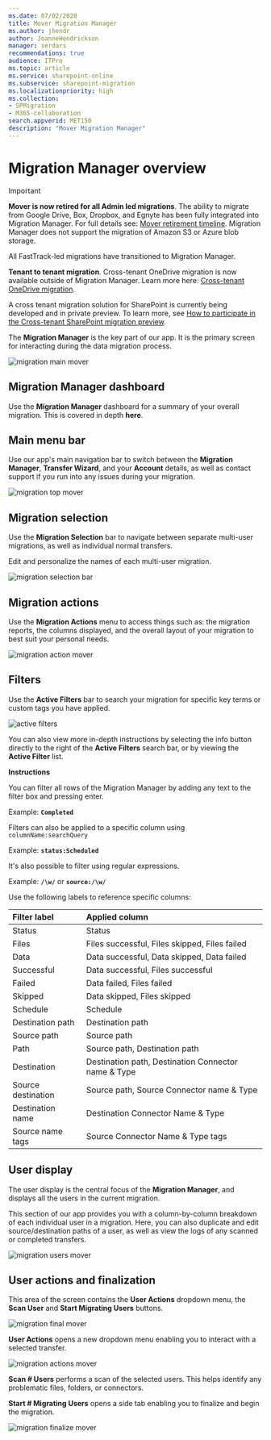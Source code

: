```yaml
---
ms.date: 07/02/2020
title: Mover Migration Manager 
ms.author: jhendr
author: JoanneHendrickson
manager: serdars
recommendations: true
audience: ITPro
ms.topic: article
ms.service: sharepoint-online
ms.subservice: sharepoint-migration
ms.localizationpriority: high
ms.collection: 
- SPMigration
- M365-collaboration
search.appverid: MET150
description: "Mover Migration Manager"
---
```

# Migration Manager overview

>[!Important]
>**Mover is now retired for all Admin led migrations**. The ability to migrate from Google Drive, Box, Dropbox, and Egnyte has been fully integrated into Migration Manager. For full details see: [Mover retirement timeline](mover-retirement-timeline.md).  Migration Manager does not support the migration of Amazon S3 or Azure blob storage.
>
>All FastTrack-led migrations have transitioned to Migration Manager.
>
>**Tenant to tenant migration**. Cross-tenant OneDrive migration is now available outside of Migration Manager. Learn more here: [Cross-tenant OneDrive migration](/microsoft-365/enterprise/cross-tenant-onedrive-migration).  
>
>A cross tenant migration solution for SharePoint is currently being developed and in private preview.  To learn more, see [How to participate in the Cross-tenant SharePoint migration preview](/microsoft-365/enterprise/cross-tenant-sharepoint-migration).


The **Migration Manager** is the key part of our app. It is the primary screen for interacting during the data migration process.

![migration main mover](media/mover-migration-manager-main.png)

## Migration Manager dashboard

Use the **Migration Manager** dashboard for a summary of your overall migration. This is covered in depth **here**.

## Main menu bar

Use our app's main navigation bar to switch between the **Migration Manager**, **Transfer Wizard**, and your **Account** details, as well as contact support if you run into any issues during your migration.

![migration top mover](media/mover-main-menu-bar.png)

## Migration selection

Use the **Migration Selection** bar to navigate between separate multi-user migrations, as well as individual normal transfers.

Edit and personalize the names of each multi-user migration.

![migration selection bar](media/mover-migration-selection-bar.png)

## Migration actions

Use the **Migration Actions** menu to access things such as: the migration reports, the columns displayed, and the overall layout of your migration to best suit your personal needs.

![migration action mover](media/migration-action-mover.png)

## Filters

Use the **Active Filters** bar to search your migration for specific key terms or custom tags you have applied.

![active filters](media/mover-migration-filter-new.gif)

You can also view more in-depth instructions by selecting the info button directly to the right of the **Active Filters** search bar, or by viewing the **Active Filter** list.

**Instructions**

You can filter all rows of the Migration Manager by adding any text to the filter box and pressing enter.

Example:  **`Completed`**

Filters can also be applied to a specific column using `columnName:searchQuery`

Example:  **`status:Scheduled`**

It's also possible to filter using regular expressions.

Example:  **`/\w/`** or **`source:/\w/`**

Use the following labels to reference specific columns:

|Filter label|Applied column|
|:-----|:-----|
|Status|Status|
|Files|	Files successful, Files skipped, Files failed|
|Data|	Data successful, Data skipped, Data failed|
|Successful|Data successful, Files successful|
|Failed|Data failed, Files failed|
|Skipped|Data skipped, Files skipped|
|Schedule|Schedule|
|Destination path|Destination path|
|Source path|Source path|
|Path|Source path, Destination path|
|Destination|	Destination path, Destination Connector name & Type|
|Source destination|Source path, Source Connector name & Type|
|Destination name|Destination Connector Name & Type|
|Source name tags|Source Connector Name & Type tags|


## User display

The user display is the central focus of the **Migration Manager**, and displays all the users in the current migration.

This section of our app provides you with a column-by-column breakdown of each individual user in a migration. Here, you can also duplicate and edit source/destination paths of a user, as well as view the logs of any scanned or completed transfers.

![migration users mover](media/mover-users-display.png)

## User actions and finalization

This area of the screen contains the **User Actions** dropdown menu, the **Scan User** and **Start Migrating Users** buttons.

![migration final mover](media/mover-final-actions.png)

**User Actions** opens a new dropdown menu enabling you to interact with a selected transfer.

![migration actions mover](media/migration-actions-mover.png)

**Scan # Users** performs a scan of the selected users. This helps identify any problematic files, folders, or connectors.

**Start # Migrating Users** opens a side tab enabling you to finalize and begin the migration.

![migration finalize mover](media/mover-finalize-mover.png)


